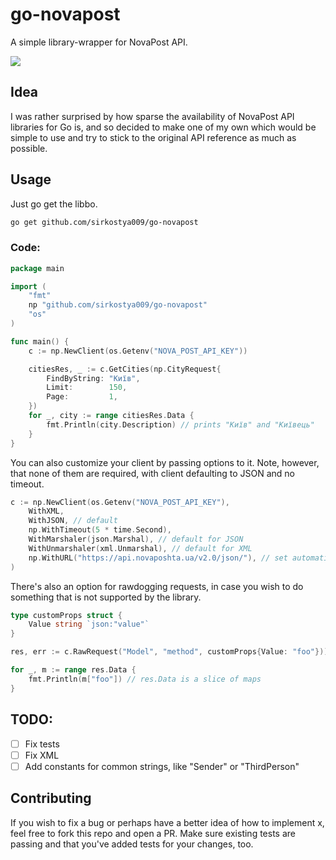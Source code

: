 # go-novapost

A simple library-wrapper for NovaPost API.

[![](https://godoc.org/github.com/sirkostya009/go-novapost?status.svg)](https://godoc.org/github.com/sirkostya009/go-novapost)

## Idea

I was rather surprised by how sparse the availability of NovaPost API libraries for Go is, and so decided to make one of
my own which would be simple to use and try to stick to the original API reference as much as possible.

## Usage

Just go get the libbo.

```bash
go get github.com/sirkostya009/go-novapost
```

### Code:

```go
package main

import (
	"fmt"
	np "github.com/sirkostya009/go-novapost"
	"os"
)

func main() {
	c := np.NewClient(os.Getenv("NOVA_POST_API_KEY"))

	citiesRes, _ := c.GetCities(np.CityRequest{
		FindByString: "Київ",
		Limit:        150,
		Page:         1,
	})
	for _, city := range citiesRes.Data {
		fmt.Println(city.Description) // prints "Київ" and "Київець"
	}
}
```

You can also customize your client by passing options to it. Note, however, that none of them are required, with
client defaulting to JSON and no timeout.

```go
c := np.NewClient(os.Getenv("NOVA_POST_API_KEY"),
	WithXML,
	WithJSON, // default
	np.WithTimeout(5 * time.Second),
	WithMarshaler(json.Marshal), // default for JSON
	WithUnmarshaler(xml.Unmarshal), // default for XML
	np.WithURL("https://api.novaposhta.ua/v2.0/json/"), // set automatically by WithXML, WithJSON
)
```

There's also an option for rawdogging requests, in case you wish to do something that is not supported by the library.

```go
type customProps struct {
	Value string `json:"value"`
}

res, err := c.RawRequest("Model", "method", customProps{Value: "foo"}))

for _, m := range res.Data {
	fmt.Println(m["foo"]) // res.Data is a slice of maps
}
```

## TODO:
- [ ] Fix tests
- [ ] Fix XML
- [ ] Add constants for common strings, like "Sender" or "ThirdPerson"

## Contributing

If you wish to fix a bug or perhaps have a better idea of how to implement x, feel free to fork this repo and open a PR.
Make sure existing tests are passing and that you've added tests for your changes, too.
